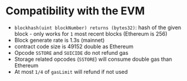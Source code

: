 # Compatibility with the EVM

* `blockhash(uint blockNumber) returns (bytes32)`: hash of the given block - only works for `1` most recent blocks (Ethereum is 256)
* Block generate rate is 1.3s (mainnet)
* contract code size is 49152 double as Ethereum
* Opcode `SSTORE` and `SUICIDE` do not refund gas
* Storage related opcodes (`SSTORE`) will consume double gas than Ethereum
* At most `1/4` of `gasLimit` will refund if not used
